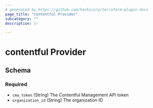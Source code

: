 ```yaml
---
# generated by https://github.com/hashicorp/terraform-plugin-docs
page_title: "contentful Provider"
subcategory: ""
description: |-
  
---
```


# contentful Provider





<!-- schema generated by tfplugindocs -->
## Schema

### Required

- `cma_token` (String) The Contentful Management API token
- `organization_id` (String) The organization ID
